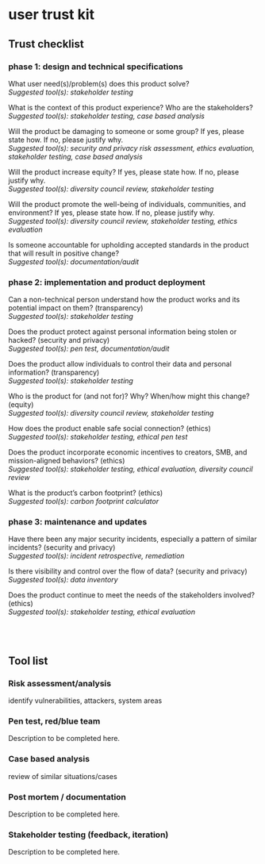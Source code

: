 # user trust kit

## Trust checklist
### phase 1: design and technical specifications 

What user need(s)/problem(s) does this product solve? 
<br><i>Suggested tool(s): stakeholder testing</i>

What is the context of this product experience? Who are the stakeholders? 
<br><i>Suggested tool(s): stakeholder testing, case based analysis</i>

Will the product be damaging to someone or some group? If yes, please state how. If no, please justify why.
<br><i>Suggested tool(s): security and privacy risk assessment, ethics evaluation, 
stakeholder testing, case based analysis</i>

Will the product increase equity? If yes, please state how. If no, please justify why.
<br><i>Suggested tool(s): diversity council review, stakeholder testing</i>

Will the product promote the well-being of individuals, communities, and environment? If yes, please state how. If no, please justify why.
<br><i>Suggested tool(s): diversity council review, stakeholder testing, ethics 
evaluation</i>

Is someone accountable for upholding accepted standards in the product that will result in positive change?
    <br><i>Suggested tool(s): documentation/audit</i>





### phase 2: implementation and product deployment

Can a non-technical person understand how the product works and its potential impact on them? (transparency)
<br><i>Suggested tool(s): stakeholder testing </i>

Does the product protect against personal information being stolen or hacked? (security and privacy)
<br><i>Suggested tool(s): pen test, documentation/audit</i>

Does the product allow individuals to control their data and personal information? (transparency)
<br><i>Suggested tool(s): stakeholder testing</i>

Who is the product for (and not for)? Why? When/how might this change? (equity)
<br><i>Suggested tool(s): diversity council review, stakeholder testing</i>

How does the product enable safe social connection? (ethics)
<br><i>Suggested tool(s): stakeholder testing, ethical pen test</i>

Does the product incorporate economic incentives to creators, SMB, and mission-aligned behaviors? (ethics)
<br><i>Suggested tool(s): stakeholder testing, ethical evaluation, diversity council 
review</i>

What is the product’s carbon footprint? (ethics)
<br><i>Suggested tool(s): carbon footprint calculator</i>

### phase 3: maintenance and updates

Have there been any major security incidents, especially a pattern of similar incidents? (security and privacy)
<br><i>Suggested tool(s): incident retrospective, remediation</i>

Is there visibility and control over the flow of data? (security and privacy)
<br><i>Suggested tool(s): data inventory</i>

Does the product continue to meet the needs of the stakeholders involved?  (ethics)
<br><i>Suggested tool(s): stakeholder testing, ethical evaluation</i>



<br><br>
## Tool list
### Risk assessment/analysis 
identify vulnerabilities, attackers, system areas

### Pen test, red/blue team 
Description to be completed here.

### Case based analysis
review of similar situations/cases

### Post mortem / documentation 
Description to be completed here.

### Stakeholder testing (feedback, iteration)
Description to be completed here.







